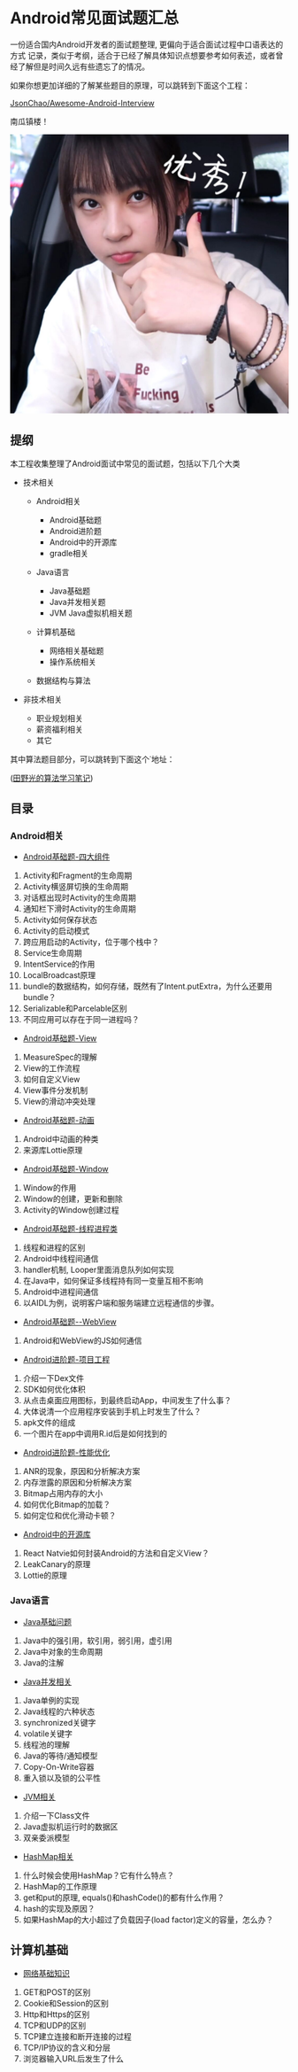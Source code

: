 # Android常见面试题汇总

一份适合国内Android开发者的面试题整理, 更偏向于适合面试过程中口语表达的方式
记录，类似于考纲，适合于已经了解具体知识点想要参考如何表述，或者曾经了解但是时间久远有些遗忘了的情况。

如果你想更加详细的了解某些题目的原理，可以跳转到下面这个工程：

[JsonChao/Awesome-Android-Interview](https://github.com/JsonChao/Awesome-Android-Interview)

南瓜镇楼！

![](./img/南瓜01.jpg)


## 提纲

本工程收集整理了Android面试中常见的面试题，包括以下几个大类

* 技术相关
    * Android相关
        * Android基础题
        * Android进阶题
        * Android中的开源库
        * gradle相关

    * Java语言
        * Java基础题
        * Java并发相关题
        * JVM Java虚拟机相关题

    * 计算机基础
        * 网络相关基础题
        * 操作系统相关

    * 数据结构与算法

* 非技术相关
    * 职业规划相关
    * 薪资福利相关
    * 其它


其中算法题目部分，可以跳转到下面这个˙地址：

([田野光的算法学习笔记](https://github.com/wangyeming/AlgorithmNote))

## 目录

### Android相关

* [Android基础题-四大组件](/Android/Android-四大组件.md)

1.	Activity和Fragment的生命周期
2.	Activity横竖屏切换的生命周期
3.	对话框出现时Activity的生命周期
4.  通知栏下滑时Activity的生命周期
5.  Activity如何保存状态
6.  Activity的启动模式
7.  跨应用启动的Activity，位于哪个栈中？
8.  Service生命周期 
9.  IntentService的作用
10. LocalBroadcast原理
11. bundle的数据结构，如何存储，既然有了Intent.putExtra，为什么还要用bundle？
12. Serializable和Parcelable区别
13. 不同应用可以存在于同一进程吗？

* [Android基础题-View](/Android/Android-View.md)

1. MeasureSpec的理解
2. View的工作流程
3. 如何自定义View
4. View事件分发机制
5. View的滑动冲突处理

* [Android基础题-动画](/Android/Android-动画.md)

1. Android中动画的种类
2. 来源库Lottie原理

* [Android基础题-Window](/Android/Android-Window.md)

1. Window的作用
2. Window的创建，更新和删除
3. Activity的Window创建过程

* [Android基础题-线程进程类](/Android/Android-线程与进程.md)

1.	线程和进程的区别
2.	Android中线程间通信
3.	handler机制, Looper里面消息队列如何实现
4.	在Java中，如何保证多线程持有同一变量互相不影响
5.	Android中进程间通信
6.  以AIDL为例，说明客户端和服务端建立远程通信的步骤。

* [Android基础题--WebView](/Android/Android-WebView.md)

1. Android和WebView的JS如何通信

* [Android进阶题-项目工程](/Android/Android-项目工程.md)

1. 介绍一下Dex文件
2. SDK如何优化体积
3. 从点击桌面应用图标，到最终启动App，中间发生了什么事？
4. 大体说清一个应用程序安装到手机上时发生了什么？
5. apk文件的组成
6. 一个图片在app中调用R.id后是如何找到的

* [Android进阶题-性能优化](/Android/Android-性能优化.md)

1. ANR的现象，原因和分析解决方案
2. 内存泄露的原因和分析解决方案
3. Bitmap占用内存的大小
4. 如何优化Bitmap的加载？
5. 如何定位和优化滑动卡顿？

* [Android中的开源库](/Android/Android-开源库.md)

1. React Natvie如何封装Android的方法和自定义View？
2. LeakCanary的原理
3. Lottie的原理

### Java语言

* [Java基础问题](/Java/Java语言-Java基础问题.md)

1. Java中的强引用，软引用，弱引用，虚引用
2. Java中对象的生命周期
3. Java的注解

* [Java并发相关](/Java/Java语言-Java并发相关.md)

1. Java单例的实现
2. Java线程的六种状态
3. synchronized关键字
4. volatile关键字
5. 线程池的理解
6. Java的等待/通知模型
7. Copy-On-Write容器
8. 重入锁以及锁的公平性

* [JVM相关](/Java/Java语言-JVM相关.md)

1. 介绍一下Class文件
2. Java虚拟机运行时的数据区
3. 双亲委派模型

* [HashMap相关](/Java/Java语言-HashMap相关.md)

1. 什么时候会使用HashMap？它有什么特点？
2. HashMap的工作原理
3. get和put的原理, equals()和hashCode()的都有什么作用？
4. hash的实现及原因？
5. 如果HashMap的大小超过了负载因子(load factor)定义的容量，怎么办？

## 计算机基础

* [网络基础知识](/common-basic/网络基础知识.md)

1. GET和POST的区别
2. Cookie和Session的区别
3. Http和Https的区别
4. TCP和UDP的区别
5. TCP建立连接和断开连接的过程
6. TCP/IP协议的含义和分层
7. 浏览器输入URL后发生了什么





